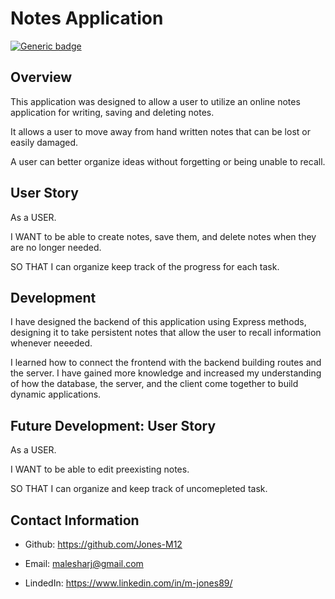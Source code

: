 # Notes Application

[![Generic badge](https://img.shields.io/badge/VERSION-1.1.0-PINK.svg)](https://shields.io/)

## Overview

This application was designed to allow a user to utilize an online notes application for writing, saving and deleting notes. 

It allows a user to move away from hand written notes that can be lost or easily damaged.

A user can better organize ideas without forgetting or being unable to recall.

## User Story

As a USER.

I WANT to be able to create notes, save them, and delete notes when they are no longer needed.

SO THAT I can organize keep track of the progress for each task.

## Development 

I have designed the backend of this application using Express methods, designing it to take persistent notes that allow the user to recall information whenever neeeded.

I learned how to connect the frontend with the backend building routes and the server. I have gained more knowledge and increased my understanding of how the database, the server, and the client come together to build dynamic applications.

## Future Development: User Story

As a USER.

I WANT to be able to edit preexisting notes.

SO THAT I can organize and keep track of uncomepleted task.

## Contact Information

* Github: https://github.com/Jones-M12

* Email: malesharj@gmail.com

* LindedIn: https://www.linkedin.com/in/m-jones89/



